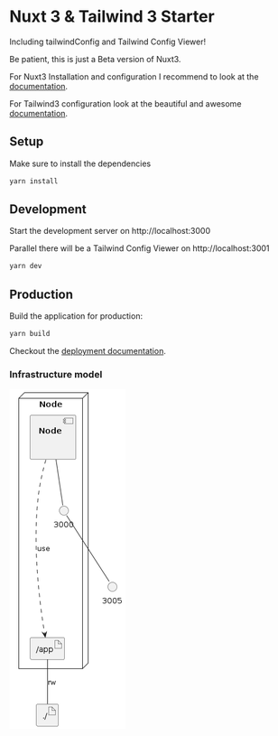 # Nuxt 3 & Tailwind 3 Starter

Including tailwindConfig and Tailwind Config Viewer!

Be patient, this is just a Beta version of Nuxt3.

For Nuxt3 Installation and configuration I recommend to look at the [documentation](https://v3.nuxtjs.org).

For Tailwind3 configuration look at the beautiful and awesome
[documentation](https://tailwindcss.com/docs/).

## Setup

Make sure to install the dependencies

```bash
yarn install
```

## Development

Start the development server on http://localhost:3000

Parallel there will be a Tailwind Config Viewer on http://localhost:3001

```bash
yarn dev
```

## Production

Build the application for production:

```bash
yarn build
```

Checkout the [deployment documentation](https://v3.nuxtjs.org/docs/deployment).


### Infrastructure model

![Infrastructure model](.infragenie/infrastructure_model.png)